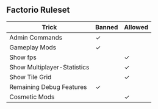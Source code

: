 ## Factorio Ruleset

| Trick                       | Banned | Allowed |
|-----------------------------|--------|---------|
| Admin Commands              | ✓      |         |
| Gameplay Mods               | ✓      |         |
| Show fps                    |        | ✓       |
| Show Multiplayer-Statistics |        | ✓       |
| Show Tile Grid              |        | ✓       |
| Remaining Debug Features    | ✓      |         |
| Cosmetic Mods               |        | ✓       |